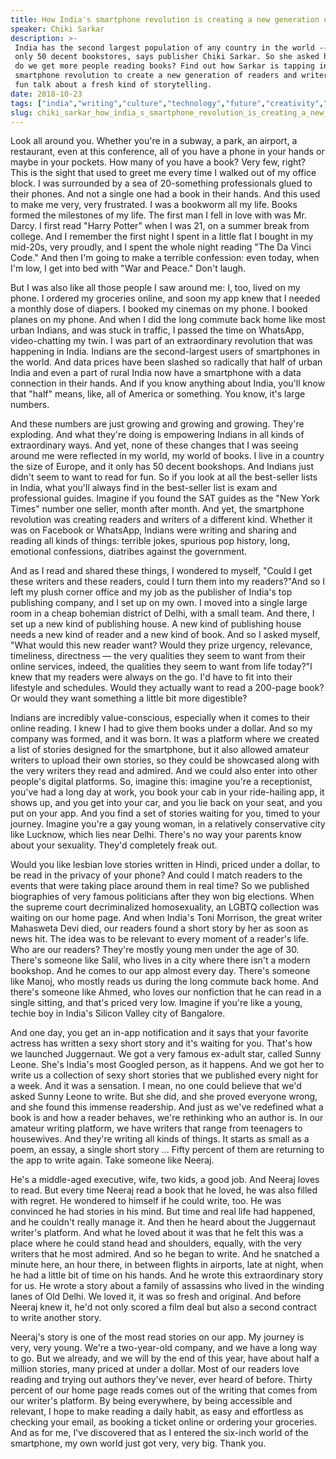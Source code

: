 ```yaml
---
title: How India's smartphone revolution is creating a new generation of readers and writers
speaker: Chiki Sarkar
description: >-
 India has the second largest population of any country in the world -- yet it has
 only 50 decent bookstores, says publisher Chiki Sarkar. So she asked herself: How
 do we get more people reading books? Find out how Sarkar is tapping into India's
 smartphone revolution to create a new generation of readers and writers in this
 fun talk about a fresh kind of storytelling.
date: 2018-10-23
tags: ["india","writing","culture","technology","future","creativity","storytelling","entrepreneur"]
slug: chiki_sarkar_how_india_s_smartphone_revolution_is_creating_a_new_generation_of_readers_and_writers
---
```


Look all around you. Whether you're in a subway, a park, an airport, a restaurant, even at
this conference, all of you have a phone in your hands or maybe in your pockets. How many
of you have a book? Very few, right? This is the sight that used to greet me every time I
walked out of my office block. I was surrounded by a sea of 20-something professionals
glued to their phones. And not a single one had a book in their hands. And this used to
make me very, very frustrated. I was a bookworm all my life. Books formed the milestones of
my life. The first man I fell in love with was Mr. Darcy. I first read "Harry Potter" when
I was 21, on a summer break from college. And I remember the first night I spent in a
little flat I bought in my mid-20s, very proudly, and I spent the whole night reading "The
Da Vinci Code." And then I'm going to make a terrible confession: even today, when I'm
low, I get into bed with "War and Peace." Don't laugh.

But I was also like all those people I saw around me: I, too, lived on my phone. I ordered
my groceries online, and soon my app knew that I needed a monthly dose of diapers. I
booked my cinemas on my phone. I booked planes on my phone. And when I did the long
commute back home like most urban Indians, and was stuck in traffic, I passed the time on
WhatsApp, video-chatting my twin. I was part of an extraordinary revolution that was
happening in India. Indians are the second-largest users of smartphones in the world. And
data prices have been slashed so radically that half of urban India and even a part of
rural India now have a smartphone with a data connection in their hands. And if you know
anything about India, you'll know that "half" means, like, all of America or something.
You know, it's large numbers.

And these numbers are just growing and growing and growing. They're exploding. And what
they're doing is empowering Indians in all kinds of extraordinary ways. And yet, none of
these changes that I was seeing around me were reflected in my world, my world of books. I
live in a country the size of Europe, and it only has 50 decent bookshops. And Indians
just didn't seem to want to read for fun. So if you look at all the best-seller lists in
India, what you'll always find in the best-seller list is exam and professional guides.
Imagine if you found the SAT guides as the "New York Times" number one seller, month after
month. And yet, the smartphone revolution was creating readers and writers of a different
kind. Whether it was on Facebook or WhatsApp, Indians were writing and sharing and reading
all kinds of things: terrible jokes, spurious pop history, long, emotional confessions,
diatribes against the government.

And as I read and shared these things, I wondered to myself, "Could I get these writers
and these readers, could I turn them into my readers?"And so I left my plush corner office
and my job as the publisher of India's top publishing company, and I set up on my own. I
moved into a single large room in a cheap bohemian district of Delhi, with a small team.
And there, I set up a new kind of publishing house. A new kind of publishing house needs a
new kind of reader and a new kind of book. And so I asked myself, "What would this new
reader want? Would they prize urgency, relevance, timeliness, directness — the very
qualities they seem to want from their online services, indeed, the qualities they seem to
want from life today?"I knew that my readers were always on the go. I'd have to fit into
their lifestyle and schedules. Would they actually want to read a 200-page book? Or would
they want something a little bit more digestible?

Indians are incredibly value-conscious, especially when it comes to their online reading.
I knew I had to give them books under a dollar. And so my company was formed, and it was
born. It was a platform where we created a list of stories designed for the smartphone,
but it also allowed amateur writers to upload their own stories, so they could be
showcased along with the very writers they read and admired. And we could also enter into
other people's digital platforms. So, imagine this: imagine you're a receptionist, you've
had a long day at work, you book your cab in your ride-hailing app, it shows up, and you
get into your car, and you lie back on your seat, and you put on your app. And you find a
set of stories waiting for you, timed to your journey. Imagine you're a gay young woman,
in a relatively conservative city like Lucknow, which lies near Delhi. There's no way your
parents know about your sexuality. They'd completely freak out.

Would you like lesbian love stories written in Hindi, priced under a dollar, to be read in
the privacy of your phone? And could I match readers to the events that were taking place
around them in real time? So we published biographies of very famous politicians after they
won big elections. When the supreme court decriminalized homosexuality, an LGBTQ
collection was waiting on our home page. And when India's Toni Morrison, the great writer
Mahasweta Devi died, our readers found a short story by her as soon as news hit. The idea
was to be relevant to every moment of a reader's life. Who are our readers? They're mostly
young men under the age of 30. There's someone like Salil, who lives in a city where there
isn't a modern bookshop. And he comes to our app almost every day. There's someone like
Manoj, who mostly reads us during the long commute back home. And there's someone like
Ahmed, who loves our nonfiction that he can read in a single sitting, and that's priced
very low. Imagine if you're like a young, techie boy in India's Silicon Valley city of
Bangalore.

And one day, you get an in-app notification and it says that your favorite actress has
written a sexy short story and it's waiting for you. That's how we launched Juggernaut. We
got a very famous ex-adult star, called Sunny Leone. She's India's most Googled person, as
it happens. And we got her to write us a collection of sexy short stories that we
published every night for a week. And it was a sensation. I mean, no one could believe
that we'd asked Sunny Leone to write. But she did, and she proved everyone wrong, and she
found this immense readership. And just as we've redefined what a book is and how a reader
behaves, we're rethinking who an author is. In our amateur writing platform, we have
writers that range from teenagers to housewives. And they're writing all kinds of things.
It starts as small as a poem, an essay, a single short story ... Fifty percent of them are
returning to the app to write again. Take someone like Neeraj.

He's a middle-aged executive, wife, two kids, a good job. And Neeraj loves to read. But
every time Neeraj read a book that he loved, he was also filled with regret. He wondered
to himself if he could write, too. He was convinced he had stories in his mind. But time
and real life had happened, and he couldn't really manage it. And then he heard about the
Juggernaut writer's platform. And what he loved about it was that he felt this was a place
where he could stand head and shoulders, equally, with the very writers that he most
admired. And so he began to write. And he snatched a minute here, an hour there, in between
flights in airports, late at night, when he had a little bit of time on his hands. And he
wrote this extraordinary story for us. He wrote a story about a family of assassins who
lived in the winding lanes of Old Delhi. We loved it, it was so fresh and original. And
before Neeraj knew it, he'd not only scored a film deal but also a second contract to
write another story.

Neeraj's story is one of the most read stories on our app. My journey is very, very young.
We're a two-year-old company, and we have a long way to go. But we already, and we will by
the end of this year, have about half a million stories, many priced at under a dollar.
Most of our readers love reading and trying out authors they've never, ever heard of
before. Thirty percent of our home page reads comes out of the writing that comes from our
writer's platform. By being everywhere, by being accessible and relevant, I hope to make
reading a daily habit, as easy and effortless as checking your email, as booking a ticket
online or ordering your groceries. And as for me, I've discovered that as I entered the
six-inch world of the smartphone, my own world just got very, very big. Thank
you.

<!--
ad_duration=3.33
comment_count=8
event="TED Salon Brightline Initiative"
external_start_time=0
intro_duration=11.82
is_subtitle_required="False"
is_talk_featured="True"
language="en"
language_swap="False"
native_language="en"
number_of_related_talks=6
number_of_speakers=1
number_of_subtitled_videos=20
number_of_tags=8
number_of_talk_download_languages=20
number_of_talk_more_resources=0
number_of_talk_recommendations=0
number_of_talks_take_actions=0
post_ad_duration=0.83
published_timestamp="2019-01-08 20:51:30"
recording_date="2018-10-23"
speaker_description="Publisher"
speaker_is_published=1
speaker_name="Chiki Sarkar"
talk_name="How India's smartphone revolution is creating a new generation of readers and writers"
talks_tags=["india","writing","culture","technology","future","creativity","storytelling","entrepreneur"]
url_audio="https://download.ted.com/talks/ChikiSarkar_2018S.mp3?apikey=acme-roadrunner"
url_photo_speaker="https://pe.tedcdn.com/images/ted/65059ed1d24d6b7c9a2c8cbfc8354050f129325c_254x191.jpg"
url_photo_talk="https://s3.amazonaws.com/talkstar-photos/uploads/edea4d69-7a4d-4896-8aea-5a0fcbbe01c1/ChikiSarkar_2018S-embed.jpg"
url_webpage="https://www.ted.com/talks/chiki_sarkar_how_india_s_smartphone_revolution_is_creating_a_new_generation_of_readers_and_writers"
video_type_name="TED Salon Talk (partner)"
-->